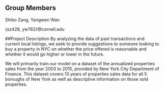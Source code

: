 ## Group Members
Shibo Zang, Yangwen Wan

{sz428, yw762}@cornell.edu

##Project Description
By analyzing the data of past transactions and current local listings, we seek to provide suggestions to someone looking to buy a property in NYC on whether the price offered is reasonable and whether it would go higher or lower in the future.

We will primarily train our model on a dataset of the annualized properties sales from the year 2003 to 2015, provided by New York City Department of Finance. This dataset covers 13 years of properties sales data for all 5 boroughs of New York as well as descriptive information on those sold properties.
